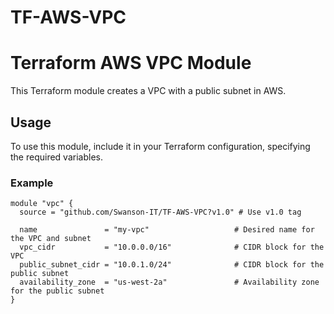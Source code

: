 # TF-AWS-VPC

# Terraform AWS VPC Module

This Terraform module creates a VPC with a public subnet in AWS.

## Usage

To use this module, include it in your Terraform configuration, specifying the required variables.

### Example

```hcl
module "vpc" {
  source = "github.com/Swanson-IT/TF-AWS-VPC?v1.0" # Use v1.0 tag

  name               = "my-vpc"                   # Desired name for the VPC and subnet
  vpc_cidr           = "10.0.0.0/16"              # CIDR block for the VPC
  public_subnet_cidr = "10.0.1.0/24"              # CIDR block for the public subnet
  availability_zone  = "us-west-2a"               # Availability zone for the public subnet
}
